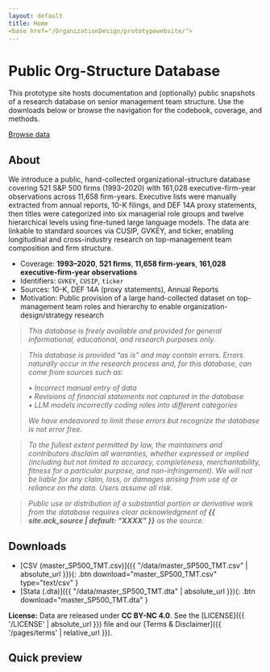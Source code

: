 ```yaml
---
layout: default
title: Home
<base href="/OrganizationDesign/prototypewebsite/">
---
```


<div class="hero">
  <h1>Public Org-Structure Database</h1>
  <p>
    This prototype site hosts documentation and (optionally) public snapshots of a research database on senior management team structure. Use the downloads below or browse the navigation for the codebook, coverage, and methods.
  </p>
  <p>
    <a class="btn solid" href="{{ '/data/' | relative_url }}">Browse data</a>
  </p>
</div>

## About
We introduce a public, hand-collected organizational-structure database covering 521 S&P 500 firms (1993–2020) with 161,028 executive-firm-year observations across 11,658 firm-years. Executive lists were manually extracted from annual reports, 10-K filings, and DEF 14A proxy statements, then titles were categorized into six managerial role groups and twelve hierarchical levels using fine-tuned large language models. The data are linkable to standard sources via CUSIP, GVKEY, and ticker, enabling longitudinal and cross-industry research on top-management team composition and firm structure.

- Coverage: **1993–2020**, **521 firms**, **11,658 firm-years**, **161,028 executive-firm-year observations**  
- Identifiers: `GVKEY`, `CUSIP`, `ticker`  
- Sources: 10-K, DEF 14A (proxy statements), Annual Reports  
- Motivation: Public provision of a large hand-collected dataset on top-management team roles and hierarchy to enable organization-design/strategy research

> *This database is freely available and provided for general informational, educational, and research purposes only.*

> *This database is provided “as is” and may contain errors. Errors naturally occur in the research process and, for this database, can come from sources such as:*
> 
> *• Incorrect manual entry of data*  
> *• Revisions of financial statements not captured in the database*  
> *• LLM models incorrectly coding roles into different categories*  
> 
> *We have endeavored to limit these errors but recognize the database is not error free.*

> *To the fullest extent permitted by law, the maintainers and contributors disclaim all warranties, whether expressed or implied (including but not limited to accuracy, completeness, merchantability, fitness for a particular purpose, and non-infringement). We will not be liable for any claim, loss, or damages arising from use of or reliance on the data. Users assume all risk.*

> *Public use or distribution of a substantial portion or derivative work from the database requires clear acknowledgment of **{{ site.ack_source | default: "XXXX" }}** as the source.*

## Downloads
- [CSV (master_SP500_TMT.csv)]({{ "/data/master_SP500_TMT.csv" | absolute_url }}){: .btn download="master_SP500_TMT.csv" type="text/csv" }
- [Stata (.dta)]({{ "/data/master_SP500_TMT.dta" | absolute_url }}){: .btn download="master_SP500_TMT.dta" }

**License:** Data are released under **CC BY-NC 4.0**.
See the [LICENSE]({{ '/LICENSE' | absolute_url }}) file and our
[Terms & Disclaimer]({{ '/pages/terms' | relative_url }}).




## Quick preview
<div class="table-wrap">
  <table id="previewTable"></table>
</div>
<script>
document.addEventListener('DOMContentLoaded', function () {
  renderCSVTable('{{ "/data/snapshot.csv" | relative_url }}', 'previewTable');
});
</script>
